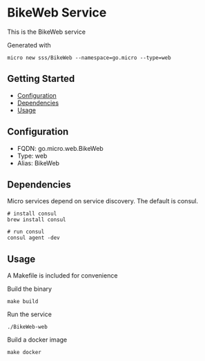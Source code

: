 # BikeWeb Service

This is the BikeWeb service

Generated with

```
micro new sss/BikeWeb --namespace=go.micro --type=web
```

## Getting Started

- [Configuration](#configuration)
- [Dependencies](#dependencies)
- [Usage](#usage)

## Configuration

- FQDN: go.micro.web.BikeWeb
- Type: web
- Alias: BikeWeb

## Dependencies

Micro services depend on service discovery. The default is consul.

```
# install consul
brew install consul

# run consul
consul agent -dev
```

## Usage

A Makefile is included for convenience

Build the binary

```
make build
```

Run the service
```
./BikeWeb-web
```

Build a docker image
```
make docker
```
